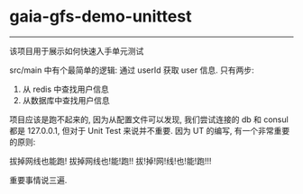 # gaia-gfs-demo-unittest

---

该项目用于展示如何快速入手单元测试

src/main 中有个最简单的逻辑: 通过 userId 获取 user 信息. 只有两步:

1. 从 redis 中查找用户信息
2. 从数据库中查找用户信息

项目应该是跑不起来的, 因为从配置文件可以发现, 我们尝试连接的 db 和 consul 都是 127.0.0.1, 但对于 Unit Test 来说并不重要.
因为 UT 的编写, 有一个非常重要的原则:

拔掉网线也能跑!
拔掉网线也!能!跑!!
拔!掉!网!线!也!能!跑!!!

重要事情说三遍.

